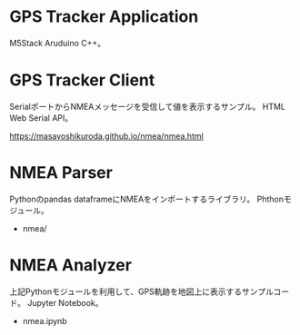 # GPS Tracker Application

M5Stack
Aruduino C++。

# GPS Tracker Client

SerialポートからNMEAメッセージを受信して値を表示するサンプル。
HTML Web Serial API。

https://masayoshikuroda.github.io/nmea/nmea.html

# NMEA Parser

Pythonのpandas dataframeにNMEAをインポートするライブラリ。
Phthonモジュール。

* nmea/

# NMEA Analyzer

上記Pythonモジュールを利用して、GPS軌跡を地図上に表示するサンプルコード。
Jupyter Notebook。

- nmea.ipynb


